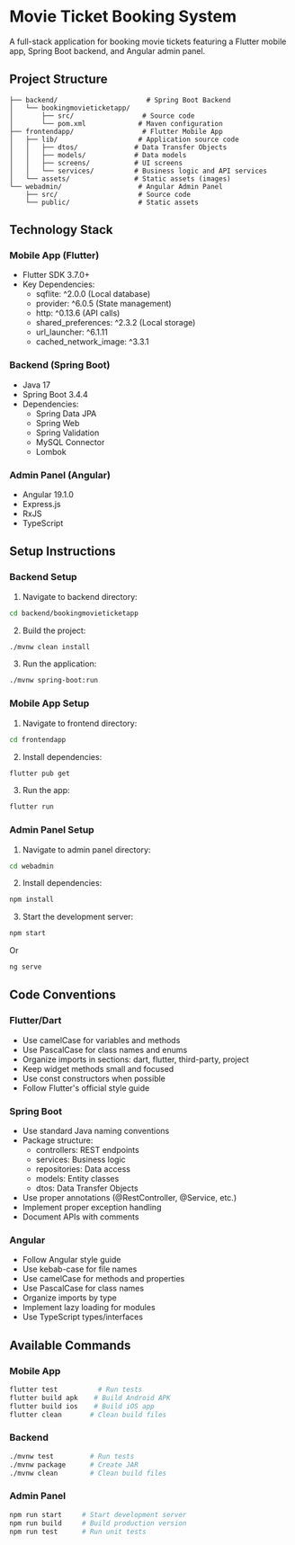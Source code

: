 # Movie Ticket Booking System

A full-stack application for booking movie tickets featuring a Flutter mobile app, Spring Boot backend, and Angular admin panel.

## Project Structure

```
├── backend/                      # Spring Boot Backend
│   └── bookingmovieticketapp/
│       ├── src/                 # Source code
│       └── pom.xml             # Maven configuration
├── frontendapp/                 # Flutter Mobile App
│   ├── lib/                    # Application source code
│   │   ├── dtos/              # Data Transfer Objects
│   │   ├── models/            # Data models
│   │   ├── screens/           # UI screens
│   │   └── services/          # Business logic and API services
│   └── assets/                # Static assets (images)
└── webadmin/                   # Angular Admin Panel
    ├── src/                    # Source code
    └── public/                 # Static assets
```

## Technology Stack

### Mobile App (Flutter)

- Flutter SDK 3.7.0+
- Key Dependencies:
  - sqflite: ^2.0.0 (Local database)
  - provider: ^6.0.5 (State management)
  - http: ^0.13.6 (API calls)
  - shared_preferences: ^2.3.2 (Local storage)
  - url_launcher: ^6.1.11
  - cached_network_image: ^3.3.1

### Backend (Spring Boot)

- Java 17
- Spring Boot 3.4.4
- Dependencies:
  - Spring Data JPA
  - Spring Web
  - Spring Validation
  - MySQL Connector
  - Lombok

### Admin Panel (Angular)

- Angular 19.1.0
- Express.js
- RxJS
- TypeScript

## Setup Instructions

### Backend Setup

1. Navigate to backend directory:

```bash
cd backend/bookingmovieticketapp
```

2. Build the project:

```bash
./mvnw clean install
```

3. Run the application:

```bash
./mvnw spring-boot:run
```

### Mobile App Setup

1. Navigate to frontend directory:

```bash
cd frontendapp
```

2. Install dependencies:

```bash
flutter pub get
```

3. Run the app:

```bash
flutter run
```

### Admin Panel Setup

1. Navigate to admin panel directory:

```bash
cd webadmin
```

2. Install dependencies:

```bash
npm install
```

3. Start the development server:

```bash
npm start
```

Or

```bash
ng serve
```

## Code Conventions

### Flutter/Dart

- Use camelCase for variables and methods
- Use PascalCase for class names and enums
- Organize imports in sections: dart, flutter, third-party, project
- Keep widget methods small and focused
- Use const constructors when possible
- Follow Flutter's official style guide

### Spring Boot

- Use standard Java naming conventions
- Package structure:
  - controllers: REST endpoints
  - services: Business logic
  - repositories: Data access
  - models: Entity classes
  - dtos: Data Transfer Objects
- Use proper annotations (@RestController, @Service, etc.)
- Implement proper exception handling
- Document APIs with comments

### Angular

- Follow Angular style guide
- Use kebab-case for file names
- Use camelCase for methods and properties
- Use PascalCase for class names
- Organize imports by type
- Implement lazy loading for modules
- Use TypeScript types/interfaces

## Available Commands

### Mobile App

```bash
flutter test          # Run tests
flutter build apk    # Build Android APK
flutter build ios    # Build iOS app
flutter clean       # Clean build files
```

### Backend

```bash
./mvnw test         # Run tests
./mvnw package      # Create JAR
./mvnw clean        # Clean build files
```

### Admin Panel

```bash
npm run start     # Start development server
npm run build     # Build production version
npm run test      # Run unit tests
```
